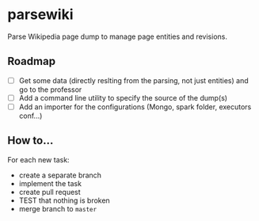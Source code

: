 # parsewiki
Parse Wikipedia page dump to manage page entities and revisions.

## Roadmap

* [ ] Get some data (directly reslting from the parsing, not just entities) and go to the professor
* [ ] Add a command line utility to specify the source of the dump(s)
* [ ] Add an importer for the configurations (Mongo, spark folder, executors conf...)

## How to...

For each new task:

* create a separate branch
* implement the task
* create pull request
* TEST that nothing is broken
* merge branch to `master`
